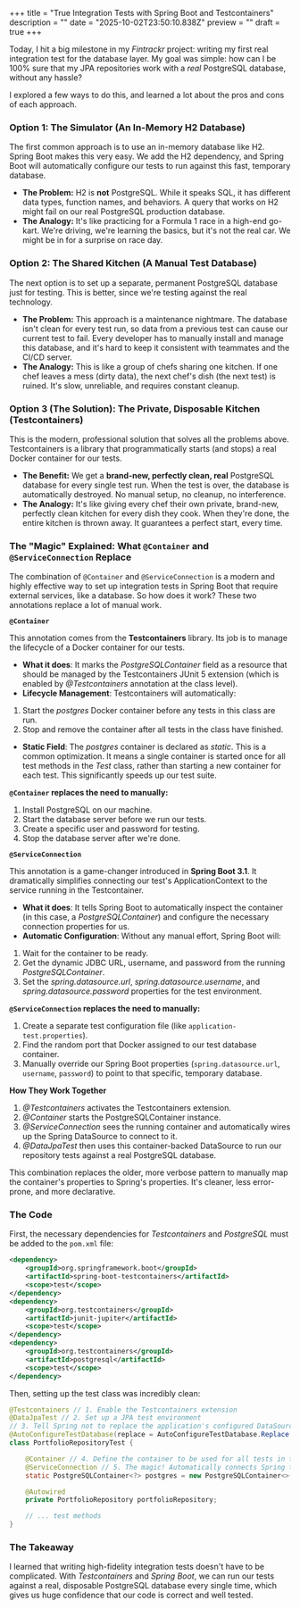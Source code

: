 +++
title = "True Integration Tests with Spring Boot and Testcontainers"
description = ""
date = "2025-10-02T23:50:10.838Z"
preview = ""
draft = true
+++

Today, I hit a big milestone in my *Fintrackr* project: writing my first real integration test for the database layer. My goal was simple: how can I be 100% sure that my JPA repositories work with a *real* PostgreSQL database, without any hassle?

I explored a few ways to do this, and learned a lot about the pros and cons of each approach.

### Option 1: The Simulator (An In-Memory H2 Database)

The first common approach is to use an in-memory database like H2. Spring Boot makes this very easy. We add the H2 dependency, and Spring Boot will automatically configure our tests to run against this fast, temporary database.

* **The Problem:** H2 is **not** PostgreSQL. While it speaks SQL, it has different data types, function names, and behaviors. A query that works on H2 might fail on our real PostgreSQL production database.
* **The Analogy:** It's like practicing for a Formula 1 race in a high-end go-kart. We're driving, we're learning the basics, but it's not the real car. We might be in for a surprise on race day.

### Option 2: The Shared Kitchen (A Manual Test Database)

The next option is to set up a separate, permanent PostgreSQL database just for testing. This is better, since we're testing against the real technology.

* **The Problem:** This approach is a maintenance nightmare. The database isn't clean for every test run, so data from a previous test can cause our current test to fail. Every developer has to manually install and manage this database, and it's hard to keep it consistent with teammates and the CI/CD server.
* **The Analogy:** This is like a group of chefs sharing one kitchen. If one chef leaves a mess (dirty data), the next chef's dish (the next test) is ruined. It's slow, unreliable, and requires constant cleanup.

### Option 3 (The Solution): The Private, Disposable Kitchen (Testcontainers)

This is the modern, professional solution that solves all the problems above. Testcontainers is a library that programmatically starts (and stops) a real Docker container for our tests.

* **The Benefit:** We get a **brand-new, perfectly clean, real** PostgreSQL database for every single test run. When the test is over, the database is automatically destroyed. No manual setup, no cleanup, no interference.
* **The Analogy:** It's like giving every chef their own private, brand-new, perfectly clean kitchen for every dish they cook. When they're done, the entire kitchen is thrown away. It guarantees a perfect start, every time.

### The "Magic" Explained: What `@Container` and `@ServiceConnection` Replace

The combination of `@Container` and `@ServiceConnection` is a modern and highly effective way to set up integration tests in Spring Boot that require external services, like a database.
So how does it work? These two annotations replace a lot of manual work.

**`@Container`**

This annotation comes from the **Testcontainers** library. Its job is to manage the lifecycle of a Docker container for our tests.
* **What it does**: It marks the *PostgreSQLContainer* field as a resource that should be managed by the Testcontainers JUnit 5 extension (which is enabled by *@Testcontainers* annotation at the class level).
* **Lifecycle Management**: Testcontainers will automatically:
1. Start the *postgres* Docker container before any tests in this class are run.
2. Stop and remove the container after all tests in the class have finished.
* **Static Field**: The *postgres* container is declared as *static*. This is a common optimization. It means a single container is started once for all test methods in the *Test* class, rather than starting a new container for each test. This significantly speeds up our test suite.

**`@Container` replaces the need to manually:**
1.  Install PostgreSQL on our machine.
2.  Start the database server before we run our tests.
3.  Create a specific user and password for testing.
4.  Stop the database server after we're done.

**`@ServiceConnection`**

This annotation is a game-changer introduced in **Spring Boot 3.1**. It dramatically simplifies connecting our test's ApplicationContext to the service running in the Testcontainer.

* **What it does**: It tells Spring Boot to automatically inspect the container (in this case, a *PostgreSQLContainer*) and configure the necessary connection properties for us.
* **Automatic Configuration**: Without any manual effort, Spring Boot will:
1. Wait for the container to be ready.
2. Get the dynamic JDBC URL, username, and password from the running *PostgreSQLContainer*.
3. Set the *spring.datasource.url*, *spring.datasource.username*, and *spring.datasource.password* properties for the test environment.

**`@ServiceConnection` replaces the need to manually:**
1.  Create a separate test configuration file (like `application-test.properties`).
2.  Find the random port that Docker assigned to our test database container.
3.  Manually override our Spring Boot properties (`spring.datasource.url`, `username`, `password`) to point to that specific, temporary database.

**How They Work Together**
1. *@Testcontainers* activates the Testcontainers extension.
2. *@Container* starts the PostgreSQLContainer instance.
3. *@ServiceConnection* sees the running container and automatically wires up the Spring DataSource to connect to it.
4. *@DataJpaTest* then uses this container-backed DataSource to run our repository tests against a real PostgreSQL database.

This combination replaces the older, more verbose pattern to manually map the container's properties to Spring's properties. It's cleaner, less error-prone, and more declarative.

### The Code ###

First, the necessary dependencies for *Testcontainers* and *PostgreSQL* must be added to the `pom.xml` file:
```xml
<dependency>
    <groupId>org.springframework.boot</groupId>
    <artifactId>spring-boot-testcontainers</artifactId>
    <scope>test</scope>
</dependency>
<dependency>
    <groupId>org.testcontainers</groupId>
    <artifactId>junit-jupiter</artifactId>
    <scope>test</scope>
</dependency>
<dependency>
    <groupId>org.testcontainers</groupId>
    <artifactId>postgresql</artifactId>
    <scope>test</scope>
</dependency>
```

Then, setting up the test class was incredibly clean:

```java
@Testcontainers // 1. Enable the Testcontainers extension
@DataJpaTest // 2. Set up a JPA test environment
// 3. Tell Spring not to replace the application's configured DataSource (the real database)
@AutoConfigureTestDatabase(replace = AutoConfigureTestDatabase.Replace.NONE) 
class PortfolioRepositoryTest {

    @Container // 4. Define the container to be used for all tests in this class
    @ServiceConnection // 5. The magic! Automatically connects Spring to this container
    static PostgreSQLContainer<?> postgres = new PostgreSQLContainer<>("postgres:17-alpine");

    @Autowired 
    private PortfolioRepository portfolioRepository;

    // ... test methods
}
```

### The Takeaway ###
I learned that writing high-fidelity integration tests doesn't have to be complicated. With *Testcontainers* and *Spring Boot*, we can run our tests against a real, disposable PostgreSQL database every single time, which gives us huge confidence that our code is correct and well tested.